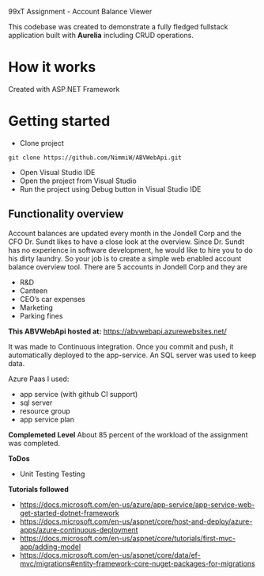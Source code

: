 99xT Assignment - Account Balance Viewer

This codebase was created to demonstrate a fully fledged fullstack application built with **Aurelia** including CRUD operations.


# How it works

Created with ASP.NET Framework

# Getting started

- Clone project

`git clone https://github.com/NimmiW/ABVWebApi.git`

- Open Visual Studio IDE
- Open the project from Visual Studio
- Run the project using Debug button in Visual Studio IDE 


## Functionality overview

Account balances are updated every month in the Jondell Corp and the CFO Dr. Sundt likes to
have a close look at the overview. Since Dr. Sundt has no experience in software development,
he would like to hire you to do his dirty laundry. So your job is to create a simple web enabled
account balance overview tool. There are 5 accounts in Jondell Corp and they are
- R&D
- Canteen
- CEO’s car expenses
- Marketing
- Parking fines


**This ABVWebApi hosted at:**
https://abvwebapi.azurewebsites.net/

It was made to Continuous integration. Once you commit and push, it automatically deployed to the app-service. An SQL server was used to keep data. 

Azure Paas I used:
- app service (with github CI support)
- sql server
- resource group
- app service plan

**Complemeted Level**
About 85 percent of the workload of the assignment was completed.

**ToDos**
- Unit Testing Testing

**Tutorials followed**
- https://docs.microsoft.com/en-us/azure/app-service/app-service-web-get-started-dotnet-framework
- https://docs.microsoft.com/en-us/aspnet/core/host-and-deploy/azure-apps/azure-continuous-deployment
- https://docs.microsoft.com/en-us/aspnet/core/tutorials/first-mvc-app/adding-model
- https://docs.microsoft.com/en-us/aspnet/core/data/ef-mvc/migrations#entity-framework-core-nuget-packages-for-migrations

<br />
